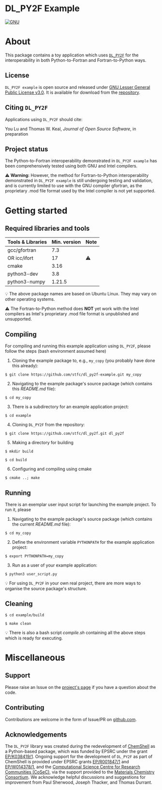 # DL_PY2F Example

[![GNU](https://github.com/stfc/dl_py2f-example/actions/workflows/gnu.yml/badge.svg)](https://github.com/stfc/dl_py2f-example/actions/workflows/gnu.yml)

# About

This package contains a toy application which uses [`DL_PY2F`](https://github.com/stfc/dl_py2f-example) for the interoperability in both Python-to-Fortran and Fortran-to-Python ways.

## License

`DL_PY2F example` is open source and released under [GNU Lesser General Public License v3.0](https://www.gnu.org/licenses/lgpl-3.0.en.html). It is available for download from the [repository](https://github.com/stfc/dl_py2f-example).

## Citing `DL_PY2F`

Applications using `DL_PY2F` should cite:

You Lu and Thomas W. Keal, *Journal of Open Source Software*, in preparation

## Project status

The Python-to-Fortran interoperability demonstrated in `DL_PY2F example` has been comprehensively tested using both GNU and Intel compilers.

:warning: **Warning:** However, the method for Fortran-to-Python interoperability demonstrated in `DL_PY2F example` is still undergoing testing and validation, and is currently limited to use with the GNU compiler gfortran, as the proprietary .mod file format used by the Intel compiler is not yet supported.

# Getting started

## Required libraries and tools


| Tools & Libraries             | Min. version | Note |
|:------------------------------|:-------------|:-----|
| gcc/gfortran                  | 7.3          |      |
| OR icc/ifort                  | 17           | :warning: |
| cmake                         | 3.16         |      |
| python3-dev                   | 3.8          |      |
| python3-numpy                 | 1.21.5       |      |

:bulb: The above package names are based on Ubuntu Linux. They may vary on other
       operating systems.

:warning: The Fortran-to-Python method does **NOT** yet work with the Intel compilers as Intel's proprietary
          .mod file format is unpublished and unsupported.

## Compiling

For compiling and running this example application using `DL_PY2F`, please follow the steps (bash environment assumed here)

1. Cloning the example package to, e.g., `my_copy` (you probably have done this already):

`$ git clone https://github.com/stfc/dl_py2f-example.git my_copy`

2. Navigating to the example package's source package (which contains this _README.md_ file):

`$ cd my_copy`

3. There is a subdirectory for an example application project:

`$ cd example`

4. Cloning `DL_PY2F` from the repository:

`$ git clone https://github.com/stfc/dl_py2f.git dl_py2f`

5. Making a directory for building

`$ mkdir build`

`$ cd build`

6. Configuring and compiling using cmake

`$ cmake ..; make`

## Running

There is an exemplar user input script for launching the example project. To run it, please

1. Navigating to the example package's source package (which contains the current _README.md_ file):

`$ cd my_copy`

2. Define the environment variable `PYTHONPATH` for the example application project:

`$ export PYTHONPATH=my_copy`

3. Run as a user of your example application:

`$ python3 user_script.py`

:bulb: For using `DL_PY2F` in your own real project, there are more ways to organise the source package's structure.

## Cleaning

`$ cd example/build`

`$ make clean`

:bulb: There is also a bash script _compile.sh_ containing all the above steps which is ready for executing.

# Miscellaneous

## Support

Please raise an Issue on the [project's page](https://github.com/stfc/dl_py2f-example) if you have a question about the code.

## Contributing

Contributions are welcome in the form of Issue/PR on [github.com](https://github.com/stfc/dl_py2f-example).

## Acknowledgements

The `DL_PY2F` library was created during the redevelopment of [ChemShell](https://chemshell.org) as a Python-based package, which was funded by EPSRC under the grant [EP/K038419/1](https://gtr.ukri.org/projects?ref=EP/K038419/1). Ongoing support for the development of `DL_PY2F` as part of ChemShell is provided under EPSRC grants [EP/R001847/1](https://gtr.ukri.org/projects?ref=EP%2FR001847%2F1) and [EP/W014378/1](https://gtr.ukri.org/projects?ref=EP%2FW014378%2F1), and the [Computational Science Centre for Research Communities (CoSeC)](https://www.cosec.ac.uk), via the support provided to the [Materials Chemistry Consortium](https://mcc.hec.ac.uk). We acknowledge helpful discussions and suggestions for improvement from Paul Sherwood, Joseph Thacker, and Thomas Durrant.
